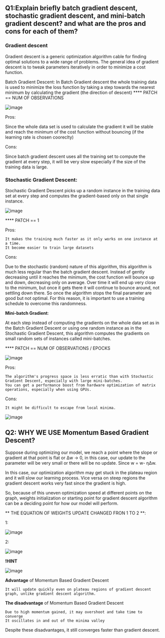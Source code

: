 ## Q1:Explain briefly batch gradient descent, stochastic gradient descent, and mini-batch gradient descent? and what are the pros and cons for each of them?

### **Gradient descent**
Gradient descent is a generic optimization algorithm cable for finding optimal solutions to a wide range of problems. The general idea of gradient descent is to tweak parameters iteratively in order to minimize a cost function.

Batch Gradient Descent: In Batch Gradient descent the whole training data is used to minimize the loss function by taking a step towards the nearest minimum by calculating the gradient (the direction of descent)
**** PATCH == NUM OF OBSERVATIONS

![image](https://user-images.githubusercontent.com/84232181/211675112-e991c8ee-4241-4137-97f6-be00b033ad36.png)


Pros: 

Since the whole data set is used to calculate the gradient it will be stable and reach the minimum of the cost function without bouncing (if the learning rate is chosen cooreclty)

Cons:

Since batch gradient descent uses all the training set to compute the gradient at every step, it will be very slow especially if the size of the training data is large.

### Stochastic Gradient Descent:

Stochastic Gradient Descent picks up a random instance in the training data set at every step and computes the gradient-based only on that single instance.

![image](https://user-images.githubusercontent.com/84232181/211434083-53fdcc31-683a-4405-87b3-d5fa4e4d0e3b.png)

**** PATCH == 1

Pros:

    It makes the training much faster as it only works on one instance at a time.
    It become easier to train large datasets

Cons:

Due to the stochastic (random) nature of this algorithm, this algorithm is much less regular than the batch gradient descent. Instead of gently decreasing until it reaches the minimum, the cost function will bounce up and down, decreasing only on average. Over time it will end up very close to the minimum, but once it gets there it will continue to bounce around, not settling down there. So once the algorithm stops the final parameter are good but not optimal. For this reason, it is important to use a training schedule to overcome this randomness.

**Mini-batch Gradient**:

At each step instead of computing the gradients on the whole data set as in the Batch Gradient Descent or using one random instance as in the Stochastic Gradient Descent, this algorithm computes the gradients on small random sets of instances called mini-batches.

**** PATCH == NUM OF OBSERVATIONS / EPOCKS

![image](https://user-images.githubusercontent.com/84232181/211676738-e36baf69-b6fb-400e-ae76-3d2df2f808d1.png)


Pros:

    The algorithm's progress space is less erratic than with Stochastic Gradient Descent, especially with large mini-batches.
    You can get a performance boost from hardware optimization of matrix operations, especially when using GPUs.

Cons:

    It might be difficult to escape from local minima.

![image](https://user-images.githubusercontent.com/84232181/211414414-b2949135-580b-40ea-8e55-f041371e15fb.png)




## Q2: WHY WE USE Momentum Based Gradient Descent?
Suppose during optimizing our model, we reach a point where the slope or gradient at that point is flat or Δw → 0, in this case, our update to the parameter will be very small or there will be no update. Since w = w- ηΔw.

In this case, our optimization algorithm may get stuck in the plateau region and it will slow our learning process. Vice versa on steep regions the gradient descent works very fast since the gradient is high.

So, because of this uneven optimization speed at different points on the graph, weights initialization or starting point for gradient descent algorithm can be a deciding point for how our model will perform.

** THE EQUATION OF WEIGHTS UPDATE CHANGED FRON 1 TO 2 **:

1:

 ![image](https://user-images.githubusercontent.com/84232181/211419314-43412fc7-0bb7-4d96-93ae-29b123f0f209.png)

2:

![image](https://user-images.githubusercontent.com/84232181/211418589-6b729037-6da6-46dd-a878-21743f21bc6f.png)

**!HINT**

![image](https://user-images.githubusercontent.com/84232181/211423267-a5c46aef-1b2e-450c-8fa8-6750869d6bb4.png)


**Advantage** of Momentum Based Gradient Descent

    It will update quickly even on plateau regions of gradient descent graph, unlike gradient descent algorithm.

**The disadvantage** of Momentum Based Gradient Descent

    Due to high momentum gained, it may overshoot and take time to converge
    It oscillates in and out of the minima valley

Despite these disadvantages, it still converges faster than gradient descent.

